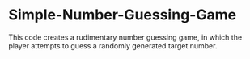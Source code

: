 # Simple-Number-Guessing-Game
This code creates a rudimentary number guessing game, in which the player attempts to guess a randomly generated target number.
